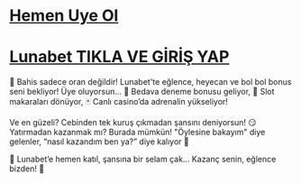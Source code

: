 # <a href="http://yenilink.org/girisadresii">Hemen Uye Ol</a>
# <a href="http://yenilink.org/girisadresii">Lunabet TIKLA VE GİRİŞ YAP</a>
🎉 Bahis sadece oran değildir! Lunabet'te eğlence, heyecan ve bol bol bonus seni bekliyor!
Üye oluyorsun…
💸 Bedava deneme bonusu geliyor,
🎰 Slot makaraları dönüyor,
🃏 Canlı casino’da adrenalin yükseliyor!

Ve en güzeli?
Cebinden tek kuruş çıkmadan şansını deniyorsun! 😏
Yatırmadan kazanmak mı? Burada mümkün!
"Öylesine bakayım" diye gelenler, “nasıl kazandım ben ya?” diye kalıyor 🤑

🚀 Lunabet’e hemen katıl, şansına bir selam çak…
Kazanç senin, eğlence bizden! 💃
